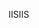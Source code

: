  <span data-ttu-id="03112-101">IIS</span><span class="sxs-lookup"><span data-stu-id="03112-101">IIS</span></span> 
